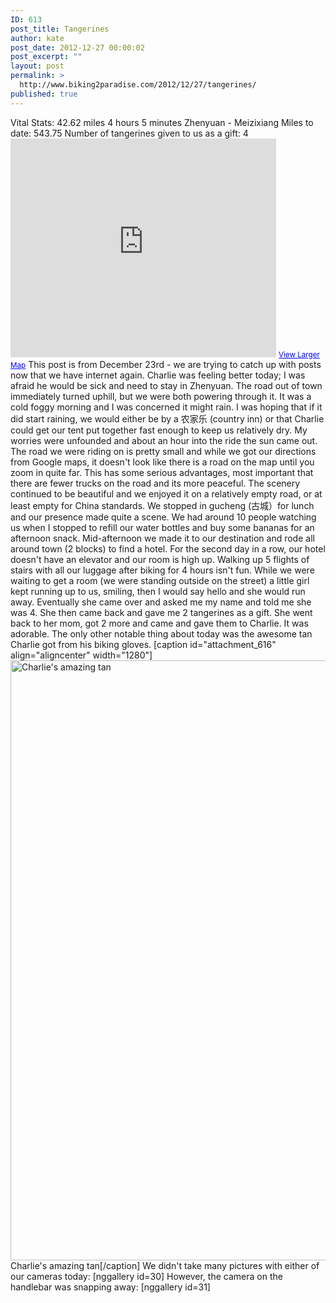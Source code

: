 ```yaml
---
ID: 613
post_title: Tangerines
author: kate
post_date: 2012-12-27 00:00:02
post_excerpt: ""
layout: post
permalink: >
  http://www.biking2paradise.com/2012/12/27/tangerines/
published: true
---
```

Vital Stats: 42.62 miles 4 hours 5 minutes Zhenyuan - Meizixiang Miles to date: 543.75 Number of tangerines given to us as a gift: 4 <iframe src="https://maps.google.com/maps?source=embed&f=q&hl=en&q=http:%2F%2Fshare.abvio.com%2F3697%2Fd484%2F3017%2Ff541%2FCyclemeter-Cycle-20121223-0929.kml&ie=UTF8&t=v&ll=23.766248,101.144369&spn=0.754101,2.488403&output=embed" height="350" width="425" frameborder="0" marginwidth="0" marginheight="0" scrolling="no"></iframe> <small><a style="color: #0000ff; text-align: left;" href="https://maps.google.com/maps?source=embed&f=q&hl=en&q=http:%2F%2Fshare.abvio.com%2F3697%2Fd484%2F3017%2Ff541%2FCyclemeter-Cycle-20121223-0929.kml&ie=UTF8&t=v&ll=23.766248,101.144369&spn=0.754101,2.488403">View Larger Map</a></small> This post is from December 23rd - we are trying to catch up with posts now that we have internet again. Charlie was feeling better today; I was afraid he would be sick and need to stay in Zhenyuan. The road out of town immediately turned uphill, but we were both powering through it. It was a cold foggy morning and I was concerned it might rain. I was hoping that if it did start raining, we would either be by a 农家乐 (country inn) or that Charlie could get our tent put together fast enough to keep us relatively dry. My worries were unfounded and about an hour into the ride the sun came out. The road we were riding on is pretty small and while we got our directions from Google maps, it doesn't look like there is a road on the map until you zoom in quite far. This has some serious advantages, most important that there are fewer trucks on the road and its more peaceful. The scenery continued to be beautiful and we enjoyed it on a relatively empty road, or at least empty for China standards. We stopped in gucheng (古城）for lunch and our presence made quite a scene. We had around 10 people watching us when I stopped to refill our water bottles and buy some bananas for an afternoon snack. Mid-afternoon we made it to our destination and rode all around town (2 blocks) to find a hotel. For the second day in a row, our hotel doesn't have an elevator and our room is high up. Walking up 5 flights of stairs with all our luggage after biking for 4 hours isn't fun. While we were waiting to get a room (we were standing outside on the street) a little girl kept running up to us, smiling, then I would say hello and she would run away. Eventually she came over and asked me my name and told me she was 4. She then came back and gave me 2 tangerines as a gift. She went back to her mom, got 2 more and came and gave them to Charlie. It was adorable. The only other notable thing about today was the awesome tan Charlie got from his biking gloves. [caption id="attachment_616" align="aligncenter" width="1280"]<a href="http://biking2paradise.com/2012/12/27/tangerines/img_2804/" rel="attachment wp-att-616"><img class="size-full wp-image-616" alt="Charlie's amazing tan" src="http://biking2paradise.com/wp-content/uploads/2012/12/IMG_2804.jpg" width="1280" height="960" /></a> Charlie's amazing tan[/caption] We didn't take many pictures with either of our cameras today: [nggallery id=30] However, the camera on the handlebar was snapping away: [nggallery id=31]  